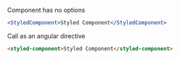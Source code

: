 Component has no options

```jsx
<StyledComponent>Styled Component</StyledComponent>
```

Call as an angular directive

```html
<styled-component>Styled Component</styled-component>
```